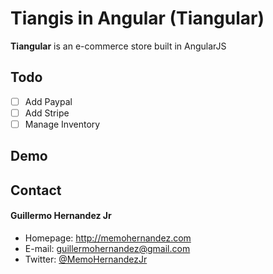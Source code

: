 Tiangis in Angular (Tiangular)
======
**Tiangular** is an e-commerce store built in AngularJS

## Todo

- [ ] Add Paypal
- [ ] Add Stripe
- [ ] Manage Inventory

## Demo


## Contact
#### Guillermo Hernandez Jr
* Homepage: http://memohernandez.com
* E-mail: guillermohernandez@gmail.com
* Twitter: [@MemoHernandezJr](https://twitter.com/MemoHernandezJr "MemoHernandezJr on Twitter")
